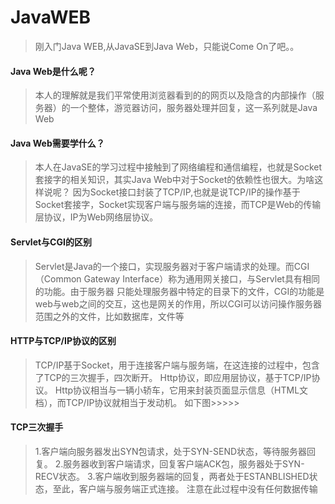 # JavaWEB
>刚入门Java WEB,从JavaSE到Java Web，只能说Come On了吧。。
#### Java Web是什么呢？
> 本人的理解就是我们平常使用浏览器看到的的网页以及隐含的内部操作（服务器）的一个整体，游览器访问，服务器处理并回复，这一系列就是Java Web
#### Java Web需要学什么？
>本人在JavaSE的学习过程中接触到了网络编程和通信编程，也就是Socket套接字的相关知识，其实Java Web中对于Socket的依赖性也很大。为啥这样说呢？
>因为Socket接口封装了TCP/IP,也就是说TCP/IP的操作基于Socket套接字，Socket实现客户端与服务端的连接，而TCP是Web的传输层协议，IP为Web网络层协议。
#### Servlet与CGI的区别
> Servlet是Java的一个接口，实现服务器对于客户端请求的处理。而CGI（Common Gateway Interface）称为通用网关接口，与Servlet具有相同的功能。由于服务器
> 只能处理服务器中特定的目录下的文件，CGI的功能是web与web之间的交互，这也是网关的作用，所以CGI可以访问操作服务器范围之外的文件，比如数据库，文件等
#### HTTP与TCP/IP协议的区别
> TCP/IP基于Socket，用于连接客户端与服务端，在这连接的过程中，包含了TCP的三次握手，四次断开。
> Http协议，即应用层协议，基于TCP/IP协议。
> Http协议相当与一辆小轿车，它用来封装页面显示信息（HTML文档），而TCP/IP协议就相当于发动机。
如下图>>>>>
[]()
#### TCP三次握手
> 1.客户端向服务器发出SYN包请求，处于SYN-SEND状态，等待服务器回复。
> 2.服务器收到客户端请求，回复客户端ACK包，服务器处于SYN-RECV状态。
> 3.客户端收到服务器端的回复，两者处于ESTANBLISHED状态，至此，客户端与服务端正式连接。
> 注意在此过程中没有任何数据传输
